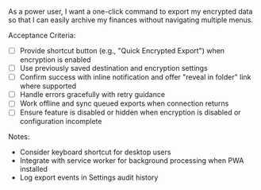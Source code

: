 As a power user, I want a one-click command to export my encrypted data so that I can easily archive my finances without navigating multiple menus.

Acceptance Criteria:
- [ ] Provide shortcut button (e.g., "Quick Encrypted Export") when encryption is enabled
- [ ] Use previously saved destination and encryption settings
- [ ] Confirm success with inline notification and offer "reveal in folder" link where supported
- [ ] Handle errors gracefully with retry guidance
- [ ] Work offline and sync queued exports when connection returns
- [ ] Ensure feature is disabled or hidden when encryption is disabled or configuration incomplete

Notes:
- Consider keyboard shortcut for desktop users
- Integrate with service worker for background processing when PWA installed
- Log export events in Settings audit history
